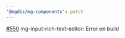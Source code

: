 ```yaml
---
'@mgdis/mg-components': patch
---
```


[#550](https://gitlab.mgdis.fr/core/core-ui/core-ui/-/issues/550) mg-input-rich-text-editor: Error on build
